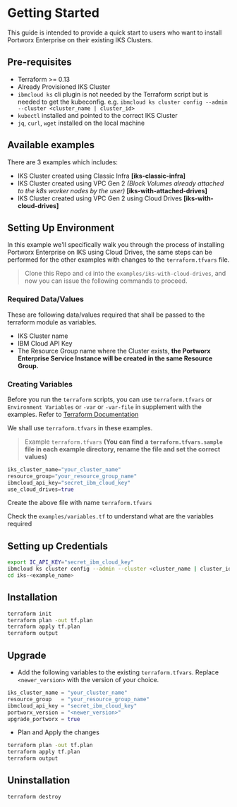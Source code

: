 # Getting Started
This guide is intended to provide a quick start to users who want to install Portworx Enterprise on their existing IKS Clusters.
## Pre-requisites
- Terraform >= 0.13
- Already Provisioned IKS Cluster
- `ibmcloud ks` cli plugin is not needed by the Terraform script but is needed to get the kubeconfig. e.g. `ibmcloud ks cluster config --admin --cluster <cluster_name | cluster_id>`
- `kubectl` installed and pointed to the correct IKS Cluster
- `jq`, `curl`, `wget` installed on the local machine


## Available examples
There are 3 examples which includes:
- IKS Cluster created using Classic Infra **[iks-classic-infra]**
- IKS Cluster created using VPC Gen 2 *(Block Volumes already attached to the k8s worker nodes by the user)* **[iks-with-attached-drives]**
- IKS Cluster created using VPC Gen 2 using Cloud Drives **[iks-with-cloud-drives]**

## Setting Up Environment
In this example we'll specifically walk you through the process of installing Portworx Enterprise on IKS using Cloud Drives, the same steps can be performed for the other examples with changes to the `terraform.tfvars` file.
>Clone this Repo and `cd` into the `examples/iks-with-cloud-drives`, and now you can issue the following commands to proceed.

### Required Data/Values
These are following data/values required that shall be passed to the terraform module as variables.
- IKS Cluster name
- IBM Cloud API Key
- The Resource Group name where the Cluster exists, **the Portworx Enterprise Service Instance will be created in the same Resource Group.**

### Creating Variables
Before you run the `terraform` scripts, you can use `terraform.tfvars` or `Environment Variables` or `-var` or `-var-file` in supplement with the examples. Refer to [Terraform Documentation](https://www.terraform.io/language/values/variables#assigning-values-to-root-module-variables)

We shall use `terraform.tfvars` in these examples.

>Example `terraform.tfvars`
>**(You can find a `terraform.tfvars.sample` file in each example directory, rename the file and set the correct values)**
```terraform
iks_cluster_name="your_cluster_name"
resource_group="your_resource_group_name"
ibmcloud_api_key="secret_ibm_cloud_key"
use_cloud_drives=true
```
Create the above file with name `terraform.tfvars`

Check the `examples/variables.tf` to understand what are the variables required

## Setting up Credentials
```sh
export IC_API_KEY="secret_ibm_cloud_key"
ibmcloud ks cluster config --admin --cluster <cluster_name | cluster_id>
cd iks-<example_name>
```

## Installation
```sh
terraform init
terraform plan -out tf.plan
terraform apply tf.plan
terraform output
```

## Upgrade
- Add the following variables to the existing `terraform.tfvars`. Replace `<newer_version>` with the version of your choice.
```terraform
iks_cluster_name = "your_cluster_name"
resource_group   = "your_resource_group_name"
ibmcloud_api_key = "secret_ibm_cloud_key"
portworx_version = "<newer_version>"
upgrade_portworx = true
```
- Plan and Apply the changes
```sh
terraform plan -out tf.plan
terraform apply tf.plan
terraform output
```

## Uninstallation
```sh
terraform destroy
```
